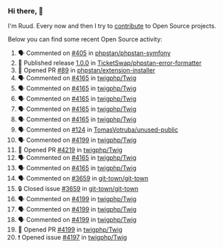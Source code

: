 ### Hi there, 👋

I'm Ruud. Every now and then I try to [contribute](https://github.com/pulls?q=+is%3Apr+author%3Aruudk+archived%3Afalse+is%3Apublic+) to Open Source projects.

Below you can find some recent Open Source activity:

<!--START_SECTION:activity-->
1. 🗣 Commented on [#405](https://github.com/phpstan/phpstan-symfony/pull/405#issuecomment-2309665528) in [phpstan/phpstan-symfony](https://github.com/phpstan/phpstan-symfony)
2. 🚀 Published release [1.0.0](https://github.com/TicketSwap/phpstan-error-formatter/releases/tag/1.0.0) in [TicketSwap/phpstan-error-formatter](https://github.com/TicketSwap/phpstan-error-formatter)
3. 💪 Opened PR [#89](https://github.com/phpstan/extension-installer/pull/89) in [phpstan/extension-installer](https://github.com/phpstan/extension-installer)
4. 🗣 Commented on [#4165](https://github.com/twigphp/Twig/issues/4165#issuecomment-2308507755) in [twigphp/Twig](https://github.com/twigphp/Twig)
5. 🗣 Commented on [#4165](https://github.com/twigphp/Twig/issues/4165#issuecomment-2308507012) in [twigphp/Twig](https://github.com/twigphp/Twig)
6. 🗣 Commented on [#4165](https://github.com/twigphp/Twig/issues/4165#issuecomment-2308483010) in [twigphp/Twig](https://github.com/twigphp/Twig)
7. 🗣 Commented on [#4165](https://github.com/twigphp/Twig/issues/4165#issuecomment-2305115365) in [twigphp/Twig](https://github.com/twigphp/Twig)
8. 🗣 Commented on [#4165](https://github.com/twigphp/Twig/issues/4165#issuecomment-2304899521) in [twigphp/Twig](https://github.com/twigphp/Twig)
9. 🗣 Commented on [#124](https://github.com/TomasVotruba/unused-public/issues/124#issuecomment-2303906922) in [TomasVotruba/unused-public](https://github.com/TomasVotruba/unused-public)
10. 🗣 Commented on [#4199](https://github.com/twigphp/Twig/pull/4199#issuecomment-2302623457) in [twigphp/Twig](https://github.com/twigphp/Twig)
11. 💪 Opened PR [#4219](https://github.com/twigphp/Twig/pull/4219) in [twigphp/Twig](https://github.com/twigphp/Twig)
12. 🗣 Commented on [#4165](https://github.com/twigphp/Twig/issues/4165#issuecomment-2292944403) in [twigphp/Twig](https://github.com/twigphp/Twig)
13. 🗣 Commented on [#4165](https://github.com/twigphp/Twig/issues/4165#issuecomment-2290946852) in [twigphp/Twig](https://github.com/twigphp/Twig)
14. 🗣 Commented on [#3659](https://github.com/git-town/git-town/issues/3659#issuecomment-2288379542) in [git-town/git-town](https://github.com/git-town/git-town)
15. 🔒 Closed issue [#3659](https://github.com/git-town/git-town/issues/3659) in [git-town/git-town](https://github.com/git-town/git-town)
16. 🗣 Commented on [#4199](https://github.com/twigphp/Twig/pull/4199#issuecomment-2286786949) in [twigphp/Twig](https://github.com/twigphp/Twig)
17. 🗣 Commented on [#4199](https://github.com/twigphp/Twig/pull/4199#issuecomment-2286046145) in [twigphp/Twig](https://github.com/twigphp/Twig)
18. 🗣 Commented on [#4199](https://github.com/twigphp/Twig/pull/4199#issuecomment-2283458480) in [twigphp/Twig](https://github.com/twigphp/Twig)
19. 💪 Opened PR [#4199](https://github.com/twigphp/Twig/pull/4199) in [twigphp/Twig](https://github.com/twigphp/Twig)
20. ❗ Opened issue [#4197](https://github.com/twigphp/Twig/issues/4197) in [twigphp/Twig](https://github.com/twigphp/Twig)
<!--END_SECTION:activity-->
